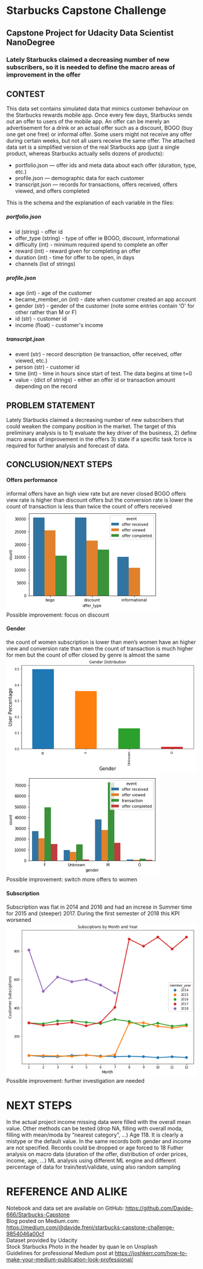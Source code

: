 # Starbucks Capstone Challenge
## Capstone Project for Udacity Data Scientist NanoDegree<br>
### Lately Starbucks claimed a decreasing number of new subscribers, so it is needed to define the macro areas of improvement in the offer<br>

## CONTEST
This data set contains simulated data that mimics customer behaviour on the Starbucks rewards mobile app. Once every few days, Starbucks sends out an offer to users of the mobile app. An offer can be merely an advertisement for a drink or an actual offer such as a discount, BOGO (buy one get one free) or informal offer. Some users might not receive any offer during certain weeks, but not all users receive the same offer.
The attached data set is a simplified version of the real Starbucks app (just a single product, whereas Starbucks actually sells dozens of products):
* portfolio.json — offer ids and meta data about each offer (duration, type, etc.)
* profile.json — demographic data for each customer
* transcript.json — records for transactions, offers received, offers viewed, and offers completed

This is the schema and the explanation of each variable in the files:

##### portfolio.json
* id (string) - offer id
* offer_type (string) - type of offer ie BOGO, discount, informational
* difficulty (int) - minimum required spend to complete an offer
* reward (int) - reward given for completing an offer
* duration (int) - time for offer to be open, in days
* channels (list of strings)

##### profile.json
* age (int) - age of the customer
* became_member_on (int) - date when customer created an app account
* gender (str) - gender of the customer (note some entries contain 'O' for other rather than M or F)
* id (str) - customer id
* income (float) - customer's income

##### transcript.json
* event (str) - record description (ie transaction, offer received, offer viewed, etc.)
* person (str) - customer id
* time (int) - time in hours since start of test. The data begins at time t=0
* value - (dict of strings) - either an offer id or transaction amount depending on the record

## PROBLEM STATEMENT
Lately Starbucks claimed a decreasing number of new subscribers that could weaken the company position in the market.
The target of this preliminary analysis is to 1) evaluate the key driver of the business, 2) define macro areas of improvement in the offers 3) state if a specific task force is required for further analysis and forecast of data.

## CONCLUSION/NEXT STEPS
#### Offers performance
informal offers have an high view rate but are never closed
BOGO offers view rate is higher than discount offers but the conversion rate is lower
the count of transaction is less than twice the count of offers received
![offer type vs event](https://raw.githubusercontent.com/Davide-666/Starbucks-Capstone/master/offer%20type%20vs%20event.png)<br>
Possible improvement: focus on discount

#### Gender
the count of women subscription is lower than men’s
women have an higher view and conversion rate than men
the count of transaction is much higher for men but the count of offer closed by genre is almost the same
![subscription by gender](https://raw.githubusercontent.com/Davide-666/Starbucks-Capstone/master/subscription%20by%20gender.png)<br>
![event vs gender](https://raw.githubusercontent.com/Davide-666/Starbucks-Capstone/master/event%20vs%20gender.png)<br>
Possible improvement: switch more offers to women

#### Subscription
Subscription was flat in 2014 and 2016 and had an increse in Summer time for 2015 and (steeper) 2017. During the first semester of 2018 this KPI worsened<br>
![subscription by months](https://raw.githubusercontent.com/Davide-666/Starbucks-Capstone/master/subscription%20by%20months.png)<br>
Possible improvement: further investigation are needed

# NEXT STEPS
In the actual project income missing data were filled with the overall mean value. Other methods can be tested (drop NA, filling with overall moda, filling with mean/moda by “nearest category”, …)
Age 118. It is clearly a mistype or the default value. In the same records both gender and income are not specified. Records could be dropped or age forced to 18
Futher analysis on macro data (duration of the offer, distribution of order prices, income, age, …)
ML analysis using different ML engine and different percentage of data for train/test/validate, using also random sampling

# REFERENCE AND ALIKE
Notebook and data set are available on GitHub: https://github.com/Davide-666/Starbucks-Capstone <br>
Blog posted on Medium.com: https://medium.com/@davide.freni/starbucks-capstone-challenge-9854046a00cf <br>
Dataset provided by Udacity <br>
Stock Starbucks Photo in the header by quan le on Unsplash <br>
Guidelines for professional Medium post at https://joshkerr.com/how-to-make-your-medium-publication-look-professional/ <br>
